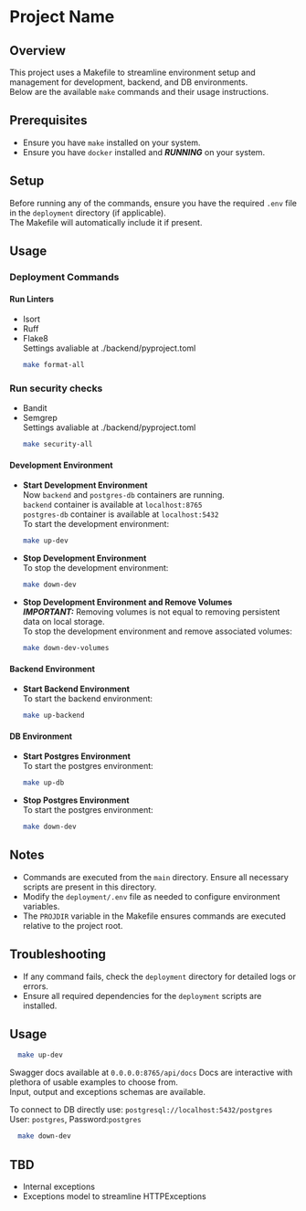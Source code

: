 # Project Name

## Overview
This project uses a Makefile to streamline environment setup and management
for development, backend, and DB environments.<br> 
Below are the available `make` commands and their usage instructions.

## Prerequisites
- Ensure you have `make` installed on your system.
- Ensure you have `docker` installed and ***RUNNING*** on your system.

## Setup
Before running any of the commands, ensure you have the required `.env` file in the `deployment` directory (if applicable).<br> 
The Makefile will automatically include it if present.

## Usage
### Deployment Commands

#### Run Linters
- Isort
- Ruff
- Flake8  
Settings avaliable at ./backend/pyproject.toml
  ```bash
  make format-all
  ```

### Run security checks
- Bandit
- Semgrep  
Settings avaliable at ./backend/pyproject.toml
  ```bash
  make security-all
  ```


#### Development Environment

- **Start Development Environment**  
  Now `backend` and `postgres-db` containers are running.  
  `backend` container is available at `localhost:8765`  
  `postgres-db` container is available at `localhost:5432`  
  To start the development environment:<br>
  ```bash
  make up-dev
  ```
  

- **Stop Development Environment**  
  To stop the development environment:
  ```bash
  make down-dev
  ```

- **Stop Development Environment and Remove Volumes**  
  ***IMPORTANT:*** Removing volumes is not equal to removing persistent data on local storage.  
  To stop the development environment and remove associated volumes:
  ```bash
  make down-dev-volumes
  ```

#### Backend Environment

- **Start Backend Environment**  
  To start the backend environment:

  ```bash
  make up-backend
  ```

#### DB Environment

- **Start Postgres Environment**  
  To start the postgres environment:

  ```bash
  make up-db
  ```
  
- **Stop Postgres Environment**  
  To start the postgres environment:

  ```bash
  make down-dev
  ```


## Notes  
- Commands are executed from the `main` directory. Ensure all necessary scripts are present in this directory.
- Modify the `deployment/.env` file as needed to configure environment variables.
- The `PROJDIR` variable in the Makefile ensures commands are executed relative to the project root.

## Troubleshooting
- If any command fails, check the `deployment` directory for detailed logs or errors.
- Ensure all required dependencies for the `deployment` scripts are installed.

## Usage
```bash
  make up-dev
```
Swagger docs available at `0.0.0.0:8765/api/docs`
Docs are interactive with plethora of usable examples to choose from.  
Input, output and exceptions schemas are available.

To connect to DB directly use: `postgresql://localhost:5432/postgres`  
User: `postgres`, Password:`postgres`  
```bash
  make down-dev
```

## TBD
- Internal exceptions
- Exceptions model to streamline HTTPExceptions